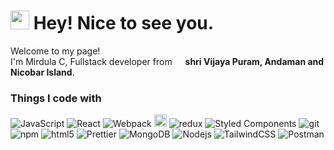<h1><img src="https://emojis.slackmojis.com/emojis/images/1531849430/4246/blob-sunglasses.gif?1531849430" width="30"/> Hey! Nice to see you.</h1>

<p>Welcome to my page! </br> I'm Mirdula C, Fullstack developer from <img src="https://cdn-icons-png.flaticon.com/128/10597/10597864.png" width="13"/> <b>shri Vijaya Puram, Andaman and Nicobar Island</b>. </p>
<h3>Things I code with</h3>
<p>
  <img alt="JavaScript" src="https://shields.io/badge/JavaScript-F7DF1E?logo=JavaScript&logoColor=000&style=flat-square" />
  <img alt="React" src="https://img.shields.io/badge/-React-45b8d8?style=flat-square&logo=react&logoColor=white" />
  <img alt="Webpack" src="https://img.shields.io/badge/-Webpack-8DD6F9?style=flat-square&logo=webpack&logoColor=white" /> 
  <img alt="Fast-API" height="20" src="https://img.shields.io/badge/FastAPI-005571?style=for-the-badge&logo=fastapi" />
  <img alt="redux" src="https://img.shields.io/badge/-Redux-764ABC?style=flat-square&logo=redux&logoColor=white" />
  <img alt="Styled Components" src="https://img.shields.io/badge/-Styled_Components-db7092?style=flat-square&logo=styled-components&logoColor=white" />
  <img alt="git" src="https://img.shields.io/badge/-Git-F05032?style=flat-square&logo=git&logoColor=white" />
  <img alt="npm" src="https://img.shields.io/badge/-NPM-CB3837?style=flat-square&logo=npm&logoColor=white" />
  <img alt="html5" src="https://img.shields.io/badge/-HTML5-E34F26?style=flat-square&logo=html5&logoColor=white" />
  <img alt="Prettier" src="https://img.shields.io/badge/-Prettier-F7B93E?style=flat-square&logo=prettier&logoColor=white" />
  <img alt="MongoDB" src="https://img.shields.io/badge/-MongoDB-13aa52?style=flat-square&logo=mongodb&logoColor=white" />
  <img alt="Nodejs" src="https://img.shields.io/badge/-Nodejs-43853d?style=flat-square&logo=Node.js&logoColor=white" />
  <img alt="TailwindCSS" src="https://img.shields.io/badge/tailwindcss-0F172A?&logo=tailwindcss" />
  <img alt="Postman" src="https://img.shields.io/badge/-Postman-FF6C37?style=flat&logo=postman&logoColor=white" />
</p>

<!---
Mirdula-C/Mirdula-C is a ✨ special ✨ repository because its `README.md` (this file) appears on your GitHub profile.
You can click the Preview link to take a look at your changes.
--->
